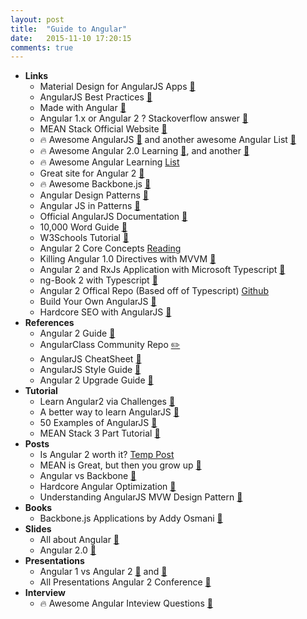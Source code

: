 ```yaml
---
layout: post
title:  "Guide to Angular"
date:   2015-11-10 17:20:15
comments: true
---
```


- **Links**
    - Material Design for AngularJS Apps [:link:](https://github.com/angular/material)
    - AngularJS Best Practices [:link:](https://github.com/jmcunningham/angularjs-styleguide)
    - Made with Angular [:link:](https://www.madewithangular.com/#/)
    - Angular 1.x or Angular 2 ? Stackoverflow answer [:link:](http://stackoverflow.com/questions/30297912/new-project-angular-1-4-or-2-0)
    - MEAN Stack Official Website [:link:](http://mean.io/#!/)
    - :fire: Awesome AngularJS [:link:](https://github.com/gianarb/awesome-angularjs) and another awesome Angular List [:link:](https://github.com/aruzmeister/awesome-angular)
    - :fire: Awesome Angular 2.0 Learning [:link:](https://github.com/timjacobi/angular2-education), and another [:link:](https://github.com/jmcunningham/AngularJS2-Learning)
    - :fire: Awesome Angular Learning [List](https://github.com/jmcunningham/AngularJS-Learning)
    - Great site for Angular 2 [:link:](http://blog.thoughtram.io/exploring-angular-2/)
    - :fire: Awesome Backbone.js [:link:](https://github.com/instanceofpro/awesome-backbone)
    - Angular Design Patterns [:link:](https://github.com/hsavit1/Angular-Design-Patterns-Best-Practices)
    - Angular JS in Patterns [:link:](https://github.com/mgechev/angularjs-in-patterns)
    - Official AngularJS Documentation [:link:](https://docs.angularjs.org/tutorial/step_00)
    - 10,000 Word Guide [:link:](https://www.airpair.com/angularjs/posts/angularjs-tutorial)
    - W3Schools Tutorial [:link:](http://www.w3schools.com/angular/)
    - Angular 2 Core Concepts [Reading](http://victorsavkin.com/post/118372404541/the-core-concepts-of-angular-2)
    - Killing Angular 1.0 Directives with MVVM [:link:](http://toddmotto.com/killing-it-with-angular-directives-structure-and-mvvm/)
    - Angular 2 and RxJs Application with Microsoft Typescript [:link:](https://github.com/ng-book/angular2-rxjs-chat)
    - ng-Book 2 with Typescript [:link:](https://www.ng-book.com/2/#testimonials)
    - Angular 2 Offical Repo (Based off of Typescript) [Github](https://github.com/angular/angular)
    - Build Your Own AngularJS [:link:](https://github.com/teropa/build-your-own-angularjs)
    - Hardcore SEO with AngularJS [:link:](http://www.yearofmoo.com/2012/11/angularjs-and-seo.html)
- **References**
    - Angular 2 Guide [:link:](https://angular.io/docs/js/latest/guide/)
    - AngularClass Community Repo [:pencil2:](https://github.com/AngularClass)
    - AngularJS CheatSheet [:link:](http://www.cheatography.com/proloser/cheat-sheets/angularjs/)
    - AngularJS Style Guide [:link:](https://github.com/mgechev/angularjs-style-guide)
    - Angular 2 Upgrade Guide [:link:](http://angularjs.blogspot.nl/2015/11/highlights-from-angularconnect-2015.html) 
- **Tutorial**
    - Learn Angular2 via Challenges [:link:](https://github.com/ShMcK/ng2Challenges)
    - A better way to learn AngularJS [:link:](https://thinkster.io/a-better-way-to-learn-angularjs/)
    - 50 Examples of AngularJS [:link:](https://github.com/curran/screencasts/tree/gh-pages/introToAngular)
    - MEAN Stack 3 Part Tutorial [:link:](http://adrianmejia.com/blog/2014/09/28/angularjs-tutorial-for-beginners-with-nodejs-expressjs-and-mongodb/)
- **Posts**
    - Is Angular 2 worth it? [Temp Post](http://www.syntaxsuccess.com/viewarticle/is-angular-2.0-worth-it)
    - MEAN is Great, but then you grow up [:link:](https://rclayton.silvrback.com/means-great-but-then-you-grow-up)
    - Angular vs Backbone [:link:](https://www.quora.com/How-do-Angular-js-and-Backbone-js-compare)
    - Hardcore Angular Optimization [:link:](http://blog.scalyr.com/2013/10/angularjs-1200ms-to-35ms/)
    - Understanding AngularJS MVW Design Pattern [:link:](http://stackoverflow.com/questions/20286917/angularjs-understanding-design-pattern)
- **Books**
    - Backbone.js Applications by Addy Osmani [:link:](http://addyosmani.github.io/backbone-fundamentals/)
- **Slides**
    - All about Angular [:floppy_disk:](http://slides.com/gsklee/angular-crash-course-1-introduction-to-angularjs)
    - Angular 2.0 [:floppy_disk:](https://speakerdeck.com/m4n3z40/angular-2-dot-0-what-to-expect)
- **Presentations**
    - Angular 1 vs Angular 2 [:movie_camera:](https://www.youtube.com/watch?v=-dMBcqwvYA0) and [:link:](http://angular-tips.com/blog/2015/06/why-will-angular-2-rock/)
    - All Presentations Angular 2 Conference [:movie_camera:](http://angularconnect.com/sessions) 
- **Interview**
    - :fire: Awesome Angular Inteview Questions [:link:](https://github.com/MaximAbramchuck/awesome-interviews#angularjs)